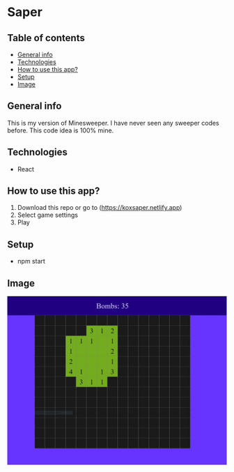 # Saper
## Table of contents
* [General info](#general-info)
* [Technologies](#technologies)
* [How to use this app?](#how-to-use-schegen)
* [Setup](#setup)
* [Image](#image)

## General info
This is my version of Minesweeper. I have never seen any sweeper codes before. This code idea is 100% mine.

## Technologies
* React

## How to use this app?
1. Download this repo or go to (https://koxsaper.netlify.app)
2. Select game settings
3. Play


## Setup
* npm start


## Image
![plot](./saper.JPG)